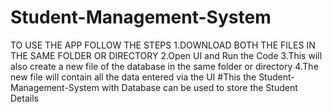 # Student-Management-System
TO USE THE APP FOLLOW THE STEPS 
1.DOWNLOAD BOTH THE FILES IN THE SAME FOLDER OR DIRECTORY 
2.Open UI and Run the Code
3.This will also create a new file of the database in the same folder or directory 
4.The new file will contain all the data entered via the UI
#This the Student-Management-System with Database can be used to store the Student Details
